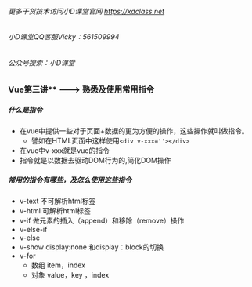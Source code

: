 ###### 更多干货技术访问小D课堂官网 https://xdclass.net

###### 小D课堂QQ客服Vicky：561509994

###### 公众号搜索：小D课堂



### Vue第三讲** ---> 熟悉及使用常用指令

##### 什么是指令

- 在vue中提供一些对于页面+数据的更为方便的操作，这些操作就叫做指令。
  - 譬如在HTML页面中这样使用`<div v-xxx=''></div>`
- 在vue中v-xxx就是vue的指令
- 指令就是以数据去驱动DOM行为的,简化DOM操作

##### 常用的指令有哪些，及怎么使用这些指令

- v-text   不可解析html标签
- v-html    可解析html标签
- v-if    做元素的插入（append）和移除（remove）操作
- v-else-if
- v-else
- v-show   display:none 和display：block的切换
- v-for
  - 数组  item，index
  - 对象 value，key ，index